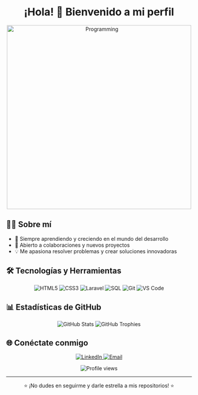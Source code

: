 <h1 align="center">¡Hola! 👋 Bienvenido a mi perfil</h1>

<!-- Banner Image -->
<p align="center">
  <img src="https://raw.githubusercontent.com/gist/patevs/b007a0e98fb216438d4cbf559fac4166/raw/88f20c9d749d756be63f22b09f3c4ac570bc5101/programming.gif" alt="Programming" width="500">
</p>

## 👨‍💻 Sobre mí

- 🔭 Siempre aprendiendo y creciendo en el mundo del desarrollo
- 🤝 Abierto a colaboraciones y nuevos proyectos
- 💡 Me apasiona resolver problemas y crear soluciones innovadoras



<!-- Tech Stack -->
## 🛠️ Tecnologías y Herramientas
<p align="center">
  <img src="https://img.shields.io/badge/HTML5-E34F26?style=for-the-badge&logo=html5&logoColor=white" alt="HTML5"/>
  <img src="https://img.shields.io/badge/CSS3-1572B6?style=for-the-badge&logo=css3&logoColor=white" alt="CSS3"/>
  <img src="https://img.shields.io/badge/Laravel-FF2D20?style=for-the-badge&logo=laravel&logoColor=white" alt="Laravel"/>
  <img src="https://img.shields.io/badge/SQL-4479A1?style=for-the-badge&logo=mysql&logoColor=white" alt="SQL"/>
  <img src="https://img.shields.io/badge/Git-F05032?style=for-the-badge&logo=git&logoColor=white" alt="Git"/>
  <img src="https://img.shields.io/badge/VS_Code-007ACC?style=for-the-badge&logo=visual-studio-code&logoColor=white" alt="VS Code"/>
</p>

<!-- GitHub Stats -->
## 📊 Estadísticas de GitHub
<p align="center">
  <img src="https://github-readme-stats.vercel.app/api?username=jcamelo11&show_icons=true&theme=radical" alt="GitHub Stats"/>
  <img src="https://github-profile-trophy.vercel.app/?username=jcamelo11&theme=radical&margin-w=15&margin-h=15&column=3&row=2" alt="GitHub Trophies"/>
</p>



## 🌐 Conéctate conmigo

<p align="center">
  <a href="www.linkedin.com/in/jcamelo12">
    <img src="https://img.shields.io/badge/LinkedIn-0077B5?style=for-the-badge&logo=linkedin&logoColor=white" alt="LinkedIn" />
  </a>
  <a href="mailto:jcamelo625@gmail.com">
    <img src="https://img.shields.io/badge/Email-D14836?style=for-the-badge&logo=gmail&logoColor=white" alt="Email" />
  </a>
</p>



<!-- Footer -->
<p align="center">
  <img src="https://komarev.com/ghpvc/?username=jdcamelo11&color=blueviolet" alt="Profile views"/>
</p>

---
<p align="center">⭐️ ¡No dudes en seguirme y darle estrella a mis repositorios! ⭐️</p>
